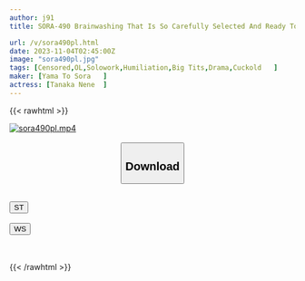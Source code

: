 ```yaml
---
author: j91
title: SORA-490 Brainwashing That Is So Carefully Selected And Ready To Work Is A Social Evil! Nene Tanaka, Who Brainwashed And Hired A Head-hunted Female Accounting Employee

url: /v/sora490pl.html
date: 2023-11-04T02:45:00Z
image: "sora490pl.jpg"
tags: [Censored,OL,Solowork,Humiliation,Big Tits,Drama,Cuckold	 ]
maker: [Yama To Sora   ]
actress: [Tanaka Nene  ]
---
```



{{< rawhtml >}}

<div class="video" data-videoid="JoJPW2jjkgHjkaV">
    <a href="javascript:;">
        <img src="https://my.j91.asia/v/sora490pl.jpg" width="WIDTH" height="HEIGHT" alt="sora490pl.mp4" loading="lazy">
    </a>
</div>

<script type="text/javascript" src="https://j91.asia/asset/on-demand-st.js"></script>

<br>
  <link rel="stylesheet" href="https://j91.asia/asset/bs5.css">
  
  <center>
  <button class="btn btn-primary" type="button" data-bs-toggle="collapse" data-bs-target=".multi-collapse" aria-expanded="false" aria-controls="multiCollapseExample1 multiCollapseExample2"><h2>Download</h2></button></center>
</p>
<div class="row">
  <div class="col">
    <div class="collapse multi-collapse" id="multiCollapseExample1">
      <div class="card card-body">
	      	      <br>
<div class="buttons">  
<a href="https://streamtape.to/v/JoJPW2jjkgHjkaV"><button class="btn-hover color-3"><i class="fa fa-download"></i> ST</button></a></div>
    </div>
  </div>
</div>
  <div class="col">
    <div class="collapse multi-collapse" id="multiCollapseExample2">
      <div class="card card-body">
	      <br>
<div class="buttons">
    <a href="https://wolfstream.tv/nw9fcw9wcrsu"><button class="btn-hover color-9"><i class="fa fa-download"></i> WS</button></a></div>
<br><br>
      </div>
    </div>
  </div>
</div>

{{< /rawhtml >}}
